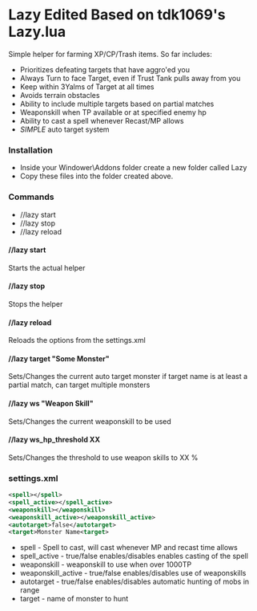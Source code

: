 # Lazy Edited Based on tdk1069's Lazy.lua

Simple helper for farming XP/CP/Trash items. So far includes:

  - Prioritizes defeating targets that have aggro'ed you
  - Always Turn to face Target, even if Trust Tank pulls away from you
  - Keep within 3Yalms of Target at all times
  - Avoids terrain obstacles
  - Ability to include multiple targets based on partial matches
  - Weaponskill when TP available or at specified enemy hp
  - Ability to cast a spell whenever Recast/MP allows
  - _SIMPLE_ auto target system

### Installation

* Inside your Windower\Addons folder create a new folder called Lazy
* Copy these files into the folder created above.

### Commands
* //lazy start
* //lazy stop
* //lazy reload

#### //lazy start
Starts the actual helper

#### //lazy stop
Stops the helper

#### //lazy reload
Reloads the options from the settings.xml

#### //lazy target "Some Monster"
Sets/Changes the current auto target monster if target name is at least a partial match, can target multiple monsters

#### //lazy ws "Weapon Skill"
Sets/Changes the current weaponskill to be used

#### //lazy ws_hp_threshold XX
Sets/Changes the threshold to use weapon skills to XX %

### settings.xml
```xml
<spell></spell>
<spell_active></spell_active>
<weaponskill></weaponskill>
<weaponskill_active></weaponskill_active>
<autotarget>false</autotarget>
<target>Monster Name<target>
```
* spell - Spell to cast, will cast whenever MP and recast time allows
* spell_active - true/false enables/disables enables casting of the spell
* weaponskill - weaponskill to use when over 1000TP
* weaponskill_active - true/false enables/disables use of weaponskills
* autotarget - true/false enables/disables automatic hunting of mobs in range
* target - name of monster to hunt
